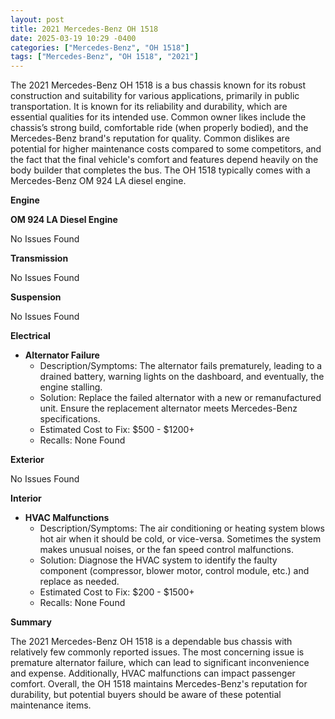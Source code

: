 ```yaml
---
layout: post
title: 2021 Mercedes-Benz OH 1518
date: 2025-03-19 10:29 -0400
categories: ["Mercedes-Benz", "OH 1518"]
tags: ["Mercedes-Benz", "OH 1518", "2021"]
---
```

The 2021 Mercedes-Benz OH 1518 is a bus chassis known for its robust construction and suitability for various applications, primarily in public transportation. It is known for its reliability and durability, which are essential qualities for its intended use. Common owner likes include the chassis’s strong build, comfortable ride (when properly bodied), and the Mercedes-Benz brand's reputation for quality. Common dislikes are potential for higher maintenance costs compared to some competitors, and the fact that the final vehicle's comfort and features depend heavily on the body builder that completes the bus. The OH 1518 typically comes with a Mercedes-Benz OM 924 LA diesel engine.

**Engine**

**OM 924 LA Diesel Engine**

No Issues Found

**Transmission**

No Issues Found

**Suspension**

No Issues Found

**Electrical**

* **Alternator Failure**
    * Description/Symptoms: The alternator fails prematurely, leading to a drained battery, warning lights on the dashboard, and eventually, the engine stalling.
    * Solution: Replace the failed alternator with a new or remanufactured unit. Ensure the replacement alternator meets Mercedes-Benz specifications.
    * Estimated Cost to Fix: $500 - $1200+
    * Recalls: None Found

**Exterior**

No Issues Found

**Interior**

* **HVAC Malfunctions**
    * Description/Symptoms: The air conditioning or heating system blows hot air when it should be cold, or vice-versa. Sometimes the system makes unusual noises, or the fan speed control malfunctions.
    * Solution: Diagnose the HVAC system to identify the faulty component (compressor, blower motor, control module, etc.) and replace as needed.
    * Estimated Cost to Fix: $200 - $1500+
    * Recalls: None Found

**Summary**

The 2021 Mercedes-Benz OH 1518 is a dependable bus chassis with relatively few commonly reported issues. The most concerning issue is premature alternator failure, which can lead to significant inconvenience and expense. Additionally, HVAC malfunctions can impact passenger comfort. Overall, the OH 1518 maintains Mercedes-Benz's reputation for durability, but potential buyers should be aware of these potential maintenance items.

